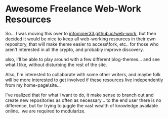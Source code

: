 # Awesome Freelance Web-Work Resources


So... I was moving this over to [infominer33.github.io/web-work](https://infominer.id/web-work/), but then decided it would be nice to keep all web-working resources in their own repository, that will make theme easier to access\fork, etc.. for those who aren't interested in all the crypto, and probably improve discovery.

also, I'll be able to play around with a few different blog-themes... and see what I like, without disturbing the rest of the site.

Also, I'm interested to collaborate with some other writers, and maybe folk will be more interested to get involved if these resources live independently from my home-page\site...

I've realized that for what I want to do, it make sense to branch out and create new repositories as often as necessary... to the end user there is no difference, but for trying to juggle the vast wealth of knowledge available online.. we are required to modularize.
